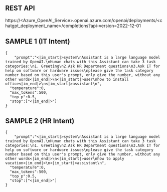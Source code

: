 ## REST API
https://<Azure_OpenAI_Service>.openai.azure.com/openai/deployments/<chatgpt_deployment_name>/completions?api-version=2022-12-01

## SAMPLE 1 (IT Intent)

```
{
    "prompt":"<|im_start|>system\nAssistant is a large language model trained by OpenAI.\nHuman chats with this Assistant can take 3 task categories:\n1. Greeting\n2.Ask HR Department questions\n3.Ask IT for help on software or hardware issues\nplease give the task category number based on this user's prompt, only give the number, without any other words<|im_end|>\n<|im_start|>user\nhow to install office<|im_end|>\n<|im_start|>assistant\n",
  "temperature":0,
  "max_tokens":500,
  "top_p":0.5,
  "stop":["<|im_end|>"]
}
```

## SAMPLE 2 (HR Intent)

```
{
    "prompt":"<|im_start|>system\nAssistant is a large language model trained by OpenAI.\nHuman chats with this Assistant can take 3 task categories:\n1. Greeting\n2.Ask HR Department questions\n3.Ask IT for help on software or hardware issues\nplease give the task category number based on this user's prompt, only give the number, without any other words<|im_end|>\n<|im_start|>user\nhow to apply vacation<|im_end|>\n<|im_start|>assistant\n",
  "temperature":0,
  "max_tokens":500,
  "top_p":0.5,
  "stop":["<|im_end|>"]
}
```
